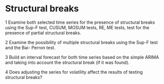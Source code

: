 # Structural breaks


1
Examine both selected time series for the presence of structural breaks using the Sup-F
test, CUSUM, MOSUM tests, RE, ME tests, test for the presence of partial structural
breaks.  
  
2
Examine the possibility of multiple structural breaks using the Sup-F test and the Bai-
Perron test.  
  
3
Build an interval forecast for both time series based on the simple ARIMA and taking
into account the structural break (if it was found).
  
4
Does adjusting the series for volatility affect the results of testing structural breaks?  
